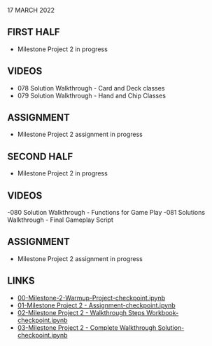 17 MARCH 2022

## FIRST HALF

- Milestone Project 2 in progress


## VIDEOS

- 078 Solution Walkthrough - Card and Deck classes
- 079 Solution Walkthrough - Hand and Chip Classes

## ASSIGNMENT

- Milestone Project 2 assignment in progress


## SECOND HALF

- Milestone Project 2 in progress

## VIDEOS

-080 Solution Walkthrough - Functions for Game Play
-081 Solutions Walkthrough - Final Gameplay Script

## ASSIGNMENT

- Milestone Project 2 assignment in progress

## LINKS
- [00-Milestone-2-Warmup-Project-checkpoint.ipynb](https://github.com/Pierian-Data/Complete-Python-3-Bootcamp/blob/master/08-Milestone%20Project%20-%202/.ipynb_checkpoints/00-Milestone-2-Warmup-Project-checkpoint.ipynb)
- [01-Milestone Project 2 - Assignment-checkpoint.ipynb](https://github.com/Pierian-Data/Complete-Python-3-Bootcamp/blob/master/08-Milestone%20Project%20-%202/.ipynb_checkpoints/01-Milestone%20Project%202%20-%20Assignment-checkpoint.ipynb)
- [02-Milestone Project 2 - Walkthrough Steps Workbook-checkpoint.ipynb](https://github.com/Pierian-Data/Complete-Python-3-Bootcamp/blob/master/08-Milestone%20Project%20-%202/.ipynb_checkpoints/02-Milestone%20Project%202%20-%20Walkthrough%20Steps%20Workbook-checkpoint.ipynb)
- [03-Milestone Project 2 - Complete Walkthrough Solution-checkpoint.ipynb](https://github.com/Pierian-Data/Complete-Python-3-Bootcamp/blob/master/08-Milestone%20Project%20-%202/.ipynb_checkpoints/03-Milestone%20Project%202%20-%20Complete%20Walkthrough%20Solution-checkpoint.ipynb)